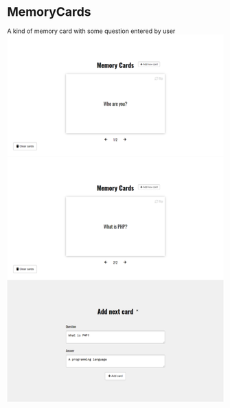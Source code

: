 # MemoryCards
 A kind of memory card with some question entered by user
 ![preview](preview.png)
 ![preview2](preview2.png)
 ![preview3](preview3.png)
